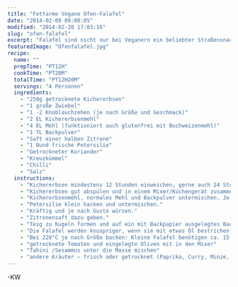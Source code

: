 ```yaml
---
title: "Fettarme Vegane Ofen-Falafel"
date: "2014-02-09 09:00:05"
modified: "2014-02-20 17:03:16"
slug: "ofen-falafel"
excerpt: "Falafel sind nicht nur bei Veganern ein beliebter Straßensnack. Schnell und leicht zu bekommen, aber meistens unglaublich fettig! Eine gute Variante ist es, die Bällchen im Ofen zu backen."
featuredImage: "Ofenfalafel.jpg"
recipe:
  name: ""
  prepTime: "PT12H"
  cookTime: "PT20M"
  totalTime: "PT12H20M"
  servings: "4 Personen"
  ingredients:
    - "250g getrocknete Kichererbsen"
    - "1 große Zwiebel"
    - "1 -2 Knoblauchzehen (je nach Größe und Geschmack)"
    - "2 EL Kichererbsenmehl"
    - "4 EL Mehl (funktioniert auch glutenfrei mit Buchweizenmehl)"
    - "1 TL Backpulver"
    - "Saft einer halben Zitrone"
    - "1 Bund frische Petersilie"
    - "Getrockneter Koriander"
    - "Kreuzkümmel"
    - "Chilli"
    - "Salz"
  instructions:
    - "Kichererbsen mindestens 12 Stunden einweichen, gerne auch 24 Stunden. Einweichwasser dabei mindestens einmal wechseln."
    - "Kichererbsen gut abspülen und in einem Mixer/Küchengerät zusammen mit der Zwiebel und dem Knoblauch klein häckseln."
    - "Kichererbsenmehl, normales Mehl und Backpulver untermischen. Je nach Konsistenz etwas mehr Mehl dazu geben."
    - "Petersilie klein hacken und untermischen."
    - "Kräftig und je nach Gusto würzen."
    - "Zitronensaft dazu geben."
    - "Teig zu Kugeln formen und auf ein mit Backpapier ausgelegtes Backblech geben."
    - "Die Falafel werden knuspriger, wenn sie mit etwas Öl bestrichen werden (optional)"
    - "Bei 220°C je nach Größe backen: Kleine Falafel benötigen ca. 15 Min."
    - "getrocknete Tomaten und eingelegte Oliven mit in den Mixer"
    - "Tahini /Sesammus unter die Masse mischen"
    - "andere Kräuter – frisch oder getrocknet (Paprika, Curry, Minze, usw.) verwenden"
---
```


-KW